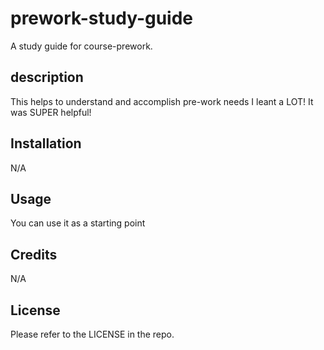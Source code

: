 # prework-study-guide
A study guide for course-prework.

## description
This helps to understand and accomplish pre-work needs
I leant a LOT! 
It was SUPER helpful! 

## Installation

N/A

## Usage

You can use it as a starting point

## Credits

N/A

## License

Please refer to the LICENSE in the repo.

